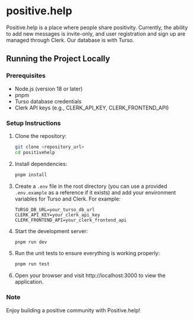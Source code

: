 # positive.help

Positive.help is a place where people share positivity. Currently, the ability to add new messages is invite-only, and user registration and sign up are managed through Clerk. Our database is with Turso.

## Running the Project Locally

### Prerequisites

- Node.js (version 18 or later)
- pnpm
- Turso database credentials
- Clerk API keys (e.g., CLERK_API_KEY, CLERK_FRONTEND_API)

### Setup Instructions

1. Clone the repository:

   ```bash
   git clone <repository_url>
   cd positivehelp
   ```

2. Install dependencies:

   ```bash
   pnpm install
   ```

3. Create a `.env` file in the root directory (you can use a provided `.env.example` as a reference if it exists) and add your environment variables for Turso and Clerk. For example:

   ```env
   TURSO_DB_URL=your_turso_db_url
   CLERK_API_KEY=your_clerk_api_key
   CLERK_FRONTEND_API=your_clerk_frontend_api
   ```

4. Start the development server:

   ```bash
   pnpm run dev
   ```

5. Run the unit tests to ensure everything is working properly:

   ```bash
   pnpm run test
   ```

6. Open your browser and visit http://localhost:3000 to view the application.

### Note

Enjoy building a positive community with Positive.help!

